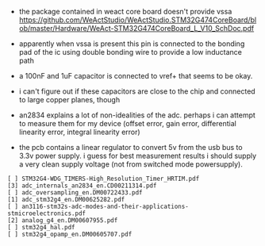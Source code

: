 
- the package contained in weact core board doesn't provide vssa 
https://github.com/WeActStudio/WeActStudio.STM32G474CoreBoard/blob/master/Hardware/WeAct-STM32G474CoreBoard_L_V10_SchDoc.pdf

- apparently when vssa is present this pin is connected to the bonding pad of the ic using double bonding wire to provide a low inductance path

- a 100nF and 1uF capacitor is connected to vref+ that seems to be okay.
- i can't figure out if these capacitors are close to the chip and
  connected to large copper planes, though
  
- an2834 explains a lot of non-idealities of the adc. perhaps i can
  attempt to measure them for my device (offset error, gain error,
  differential linearity error, integral linearity error)

- the pcb contains a linear regulator to convert 5v from the usb bus
  to 3.3v power supply. i guess for best measurement results i should
  supply a very clean supply voltage (not from switched mode
  powersupply).

```
[ ] STM32G4-WDG_TIMERS-High_Resolution_Timer_HRTIM.pdf
[3] adc_internals_an2834_en.CD00211314.pdf
[ ] adc_oversampling_en.DM00722433.pdf
[1] adc_stm32g4_en.DM00625282.pdf
[ ] an3116-stm32s-adc-modes-and-their-applications-stmicroelectronics.pdf
[2] analog_g4_en.DM00607955.pdf
[ ] stm32g4_hal.pdf
[ ] stm32g4_opamp_en.DM00605707.pdf

```
